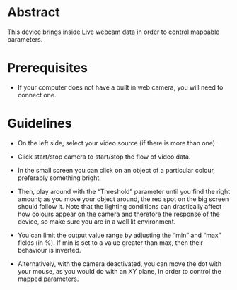 # Abstract

This device brings inside Live webcam data in order to control mappable parameters. 

# Prerequisites

* If your computer does not have a built in web camera, you will need to connect one.


# Guidelines

* On the left side, select your video source (if there is more than one).

* Click start/stop camera to start/stop the flow of video data.

* In the small screen you can click on an object of a particular colour, preferably something bright. 

* Then, play around with the “Threshold” parameter until you find the right amount; as you move your object around, the red spot on the big screen should follow it. 
Note that the lighting conditions can drastically affect how colours appear on the camera and therefore the response of the device, so make sure you are in a well lit environment.


* You can limit the output value range by adjusting the “min” and “max” fields (in %). If min is set to a value greater than max, then their behaviour is inverted.

* Alternatively, with the camera deactivated, you can move the dot with your mouse, as you would do with an XY plane, in order to control the mapped parameters.

